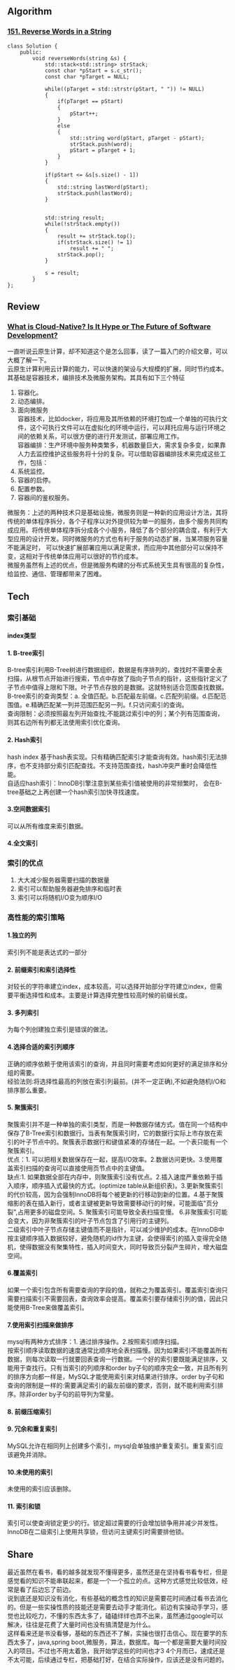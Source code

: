 ## Algorithm
### [151. Reverse Words in a String](https://leetcode.com/problems/reverse-words-in-a-string/)

```
class Solution {
    public:
        void reverseWords(string &s) {
            std::stack<std::string> strStack;
            const char *pStart = s.c_str();
            const char *pTarget = NULL;

            while((pTarget = std::strstr(pStart, " ")) != NULL)
            {
                if(pTarget == pStart)
                {
                    pStart++;
                }
                else
                {
                    std::string word(pStart, pTarget - pStart);
                    strStack.push(word);
                    pStart = pTarget + 1;
                }
            }

            if(pStart <= &s[s.size() - 1])
            {
                std::string lastWord(pStart);
                strStack.push(lastWord);
            }


            std::string result;
            while(!strStack.empty())
            {
                result += strStack.top();
                if(strStack.size() != 1)
                    result += " ";
                strStack.pop();
            }

            s = result;
        }
};
```
## Review
### [What is Cloud-Native? Is It Hype or The Future of Software Development?](https://stackify.com/cloud-native/)
一直听说云原生计算，却不知道这个是怎么回事，读了一篇入门的介绍文章，可以大概了解一下。</br>
云原生计算利用云计算的能力，可以快速的架设与大规模的扩展，同时节约成本。其基础是容器技术，编排技术及微服务架构。其具有如下三个特征
1. 容器化。
2. 动态编排。
3. 面向微服务</br>
容器技术，比如docker，将应用及其所依赖的环境打包成一个单独的可执行文件，这个可执行文件可以在虚拟化的环境中运行，可以拜托应用与运行环境之间的依赖关系，可以很方便的进行开发测试，部署应用工作。</br>
容器编排：生产环境中服务种类繁多，机器数量巨大，需求复杂多变，如果靠人力去监控维护这些服务将十分的复杂。可以借助容器编排技术来完成这些工作，包括：
1. 系统监控。
2. 容器的启停。
3. 配置参数。
4. 容器间的鉴权服务。

微服务：上述的两种技术只是基础设施，微服务则是一种新的应用设计方法，其将传统的单体程序拆分，各个子程序以对外提供较为单一的服务，由多个服务共同构成应用。将传统单体程序拆分成各个小服务，降低了各个部分的耦合度，有利于大型应用的设计开发。同时微服务的方式也有利于服务的动态扩展，当某项服务容量不能满足时， 可以快速扩展部署应用以满足需求，而应用中其他部分可以保持不变，这相对于传统单体应用可以很好的节约成本。</br>
微服务虽然有上述的优点，但是微服务构建的分布式系统天生具有很高的复杂性，给监控、通信、管理都带来了困难。

## Tech
### 索引基础
#### index类型
#### 1. B-tree索引
B-tree索引利用B-Tree树进行数据组织，数据是有序排列的，查找时不需要全表扫描，从根节点开始进行搜索，节点中存放了指向子节点的指针，这些指针定义了子节点中值得上限和下限。叶子节点存放的是数据。这就特别适合范围查找数据。</br>
B-tree索引的查询类型：a. 全值匹配。b.匹配最左前缀。c.匹配列前缀。d.匹配范围值。e.精确匹配某一列并范围匹配另一列。f.只访问索引的查询。</br>
查询限制：必须按照最左列开始查找;不能跳过索引中的列；某个列有范围查询，则其右边所有列都无法使用索引优化查询。
#### 2. Hash索引
hash index 基于hash表实现。只有精确匹配索引才能查询有效。hash索引无法排序，也不支持部分索引匹配查找。不支持范围查找，hash冲突严重时会降低性能。</br>
自适应hash索引：InnoDB引擎注意到某些索引值被使用的非常频繁时， 会在B-tree基础之上再创建一个hash索引加快寻找速度。
#### 3.空间数据索引
可以从所有维度来索引数据。
#### 4.全文索引

### 索引的优点
1. 大大减少服务器需要扫描的数据量
2. 索引可以帮助服务器避免排序和临时表
3. 索引可以将随机I/O变为顺序I/O

### 高性能的索引策略
#### 1.独立的列
索引列不能是表达式的一部分
#### 2. 前缀索引和索引选择性
对较长的字符串建立index，成本较高，可以选择开始部分字符建立index，但需要平衡选择性和成本。主要是计算选择完整性较高时候的前缀长度。
#### 3. 多列索引
为每个列创建独立索引是错误的做法。</br>
#### 4.选择合适的索引列顺序
正确的顺序依赖于使用该索引的查询，并且同时需要考虑如何更好的满足排序和分组的需要。</br>
经验法则:将选择性最高的列放在索引列最前。(并不一定正确),不如避免随机I/O和排序那么重要。

#### 5. 聚簇索引
聚簇索引并不是一种单独的索引类型，而是一种数据存储方式。值在同一个结构中保存了B-Tree索引和数据行。当表有聚簇索引时，它的数据行实际上市存放在索引的叶子节点中的。聚簇表示数据行和键值紧凑的存储在一起。一个表只能有一个聚簇索引。</br>
优点：1. 可以把相关数据保存在一起，提高I/O效率。2.数据访问更快。3.使用覆盖索引扫描的查询可以直接使用页节点中的主键值。</br>
缺点:1. 如果数据全部在内存中，则聚簇索引没有优点。2.插入速度严重依赖于插入顺序，顺序插入式最快的方式。(optimize table从新组织表)。3.更新聚簇索引的代价较高，因为会强制InnoDB将每个被更新的行移动到新的位置。4.基于聚簇缩影的表在插入新行，或者主键被更新导致需要移动行的时候，可能面临"页分裂",占用更多的磁盘空间。5. 聚簇索引可能导致全表扫描变慢。
6.非聚簇索引可能会变大，因为非聚簇索引的叶子节点包含了引用行的主键列。</br>
二级索引中叶子节点存储主键值而不是指针，可以减少维护的成本。在InnoDB中按主键顺序插入数据较好，避免随机的id作为主键，会使得索引的插入变得完全随机，使得数据没有聚集特性，插入时间变大，同时导致页分裂产生碎片，增大磁盘空间。</br>

#### 6.覆盖索引
如果一个索引包含所有需要查询的字段的值，就称之为覆盖索引。覆盖索引查询只需要扫描索引不需要回表，查询效率会提高。覆盖索引要存储索引列的值，因此只能使用B-Tree来做覆盖索引。

#### 7.使用索引扫描来做排序
mysql有两种方式排序：1. 通过排序操作。2.按照索引顺序扫描。</br>
按索引顺序读取数据的速度通常比顺序地全表扫描慢。因为如果索引不能覆盖所有数据，则每次读取一行就要回表查询一行数据。一个好的索引要既能满足排序，又能用于查找行。只有当索引的列顺序和order by子句的顺序完全一致，并且所有列的排序方向都一样是，MySQL才能使用索引来对结果进行排序。order by子句和查询的限制是一样的:需要满足索引的最左前缀的要求，否则，就不能利用索引排序。除非order by子句的前导列为常量。

#### 8. 前缀压缩索引
#### 9. 冗余和重复索引
MySQL允许在相同列上创建多个索引，mysql会单独维护重复索引。重复索引应该避免并消除。
#### 10.未使用的索引
未使用的索引应该删除。
#### 11. 索引和锁
索引可以使查询锁定更少的行。锁定超过需要的行会增加锁争用并减少并发性。InnoDB在二级索引上使用共享锁，但访问主键索引时需要排他锁。
## Share
最近虽然在看书，看的越多就发现不懂得更多，虽然还是在坚持看书看专栏，但是感觉看的知识不能串联起来，都是一个一个孤立的点。这种方式感觉比较低效，经常是看了后边忘了前边。</br>
说到底还是知识没有消化，有些基础的概念性的知识是需要花时间通过看书去消化的。但是一些实操性质的技能还是需要去动手才能消化。前边有实操动手学习，感觉也比较吃力，不懂的东西太多了，磕磕绊绊也弄不出来，虽然通过google可以解决，往往是花费了大量时间也没有搞清楚是为什么。</br>
这样看来还是书没看够，基础的东西还不了解，实操也很打击信心。现在要学的东西太多了，java,spring boot,微服务，算法，数据库。每一个都是需要大量时间投入的项目。不过也不用太着急，我开始学这些的时间也才3 4个月而已，速成还是不太可能，后续通过专栏，把基础打好，在结合实际操作，应该还是没有问题的。

